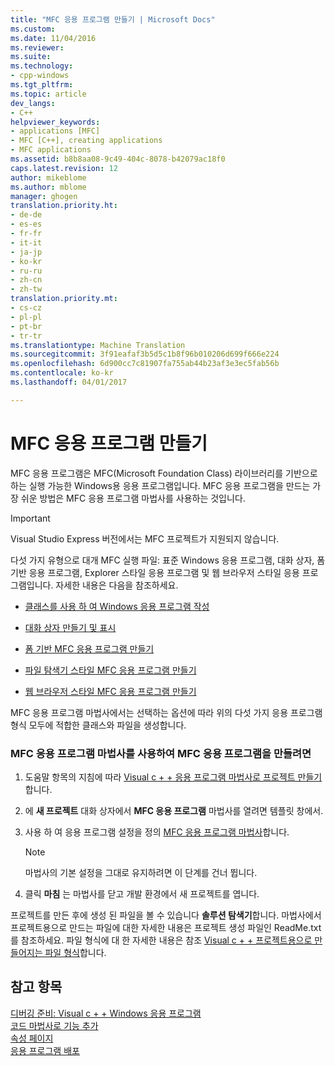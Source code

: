 ```yaml
---
title: "MFC 응용 프로그램 만들기 | Microsoft Docs"
ms.custom: 
ms.date: 11/04/2016
ms.reviewer: 
ms.suite: 
ms.technology:
- cpp-windows
ms.tgt_pltfrm: 
ms.topic: article
dev_langs:
- C++
helpviewer_keywords:
- applications [MFC]
- MFC [C++], creating applications
- MFC applications
ms.assetid: b8b8aa08-9c49-404c-8078-b42079ac18f0
caps.latest.revision: 12
author: mikeblome
ms.author: mblome
manager: ghogen
translation.priority.ht:
- de-de
- es-es
- fr-fr
- it-it
- ja-jp
- ko-kr
- ru-ru
- zh-cn
- zh-tw
translation.priority.mt:
- cs-cz
- pl-pl
- pt-br
- tr-tr
ms.translationtype: Machine Translation
ms.sourcegitcommit: 3f91eafaf3b5d5c1b8f96b010206d699f666e224
ms.openlocfilehash: 6d900cc7c81907fa755ab44b23af3e3ec5fab56b
ms.contentlocale: ko-kr
ms.lasthandoff: 04/01/2017

---
```

# <a name="creating-an-mfc-application"></a>MFC 응용 프로그램 만들기
MFC 응용 프로그램은 MFC(Microsoft Foundation Class) 라이브러리를 기반으로 하는 실행 가능한 Windows용 응용 프로그램입니다. MFC 응용 프로그램을 만드는 가장 쉬운 방법은 MFC 응용 프로그램 마법사를 사용하는 것입니다.  
  
> [!IMPORTANT]
>  Visual Studio Express 버전에서는 MFC 프로젝트가 지원되지 않습니다.  
  
 다섯 가지 유형으로 대개 MFC 실행 파일: 표준 Windows 응용 프로그램, 대화 상자, 폼 기반 응용 프로그램, Explorer 스타일 응용 프로그램 및 웹 브라우저 스타일 응용 프로그램입니다. 자세한 내용은 다음을 참조하세요.  
  
-   [클래스를 사용 하 여 Windows 응용 프로그램 작성](../../mfc/using-the-classes-to-write-applications-for-windows.md)  
  
-   [대화 상자 만들기 및 표시](../../mfc/creating-and-displaying-dialog-boxes.md)  
  
-   [폼 기반 MFC 응용 프로그램 만들기](../../mfc/reference/creating-a-forms-based-mfc-application.md)  
  
-   [파일 탐색기 스타일 MFC 응용 프로그램 만들기](../../mfc/reference/creating-a-file-explorer-style-mfc-application.md)  
  
-   [웹 브라우저 스타일 MFC 응용 프로그램 만들기](../../mfc/reference/creating-a-web-browser-style-mfc-application.md)  
  
 MFC 응용 프로그램 마법사에서는 선택하는 옵션에 따라 위의 다섯 가지 응용 프로그램 형식 모두에 적합한 클래스와 파일을 생성합니다.  
  
### <a name="to-create-an-mfc-application-using-the-mfc-application-wizard"></a>MFC 응용 프로그램 마법사를 사용하여 MFC 응용 프로그램을 만들려면  
  
1.  도움말 항목의 지침에 따라 [Visual c + + 응용 프로그램 마법사로 프로젝트 만들기](../../ide/creating-desktop-projects-by-using-application-wizards.md)합니다.  
  
2.  에 **새 프로젝트** 대화 상자에서 **MFC 응용 프로그램** 마법사를 열려면 템플릿 창에서.  
  
3.  사용 하 여 응용 프로그램 설정을 정의 [MFC 응용 프로그램 마법사](../../mfc/reference/mfc-application-wizard.md)합니다.  
  
    > [!NOTE]
    >  마법사의 기본 설정을 그대로 유지하려면 이 단계를 건너 뜁니다.  
  
4.  클릭 **마침** 는 마법사를 닫고 개발 환경에서 새 프로젝트를 엽니다.  
  
 프로젝트를 만든 후에 생성 된 파일을 볼 수 있습니다 **솔루션 탐색기**합니다. 마법사에서 프로젝트용으로 만드는 파일에 대한 자세한 내용은 프로젝트 생성 파일인 ReadMe.txt를 참조하세요. 파일 형식에 대 한 자세한 내용은 참조 [Visual c + + 프로젝트용으로 만들어지는 파일 형식](../../ide/file-types-created-for-visual-cpp-projects.md)합니다.  
  
## <a name="see-also"></a>참고 항목  
 [디버깅 준비: Visual c + + Windows 응용 프로그램](http://msdn.microsoft.com/en-us/a8bc54de-41a3-464d-9a12-db9bdcbc1ad5)   
 [코드 마법사로 기능 추가](../../ide/adding-functionality-with-code-wizards-cpp.md)   
 [속성 페이지](../../ide/property-pages-visual-cpp.md)   
 [응용 프로그램 배포](http://msdn.microsoft.com/en-us/4ff8881d-0daf-47e7-bfe7-774c625031b4)


